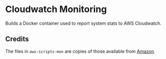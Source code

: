 # Cloudwatch Monitoring

Builds a Docker container used to report system stats to AWS Cloudwatch.

## Credits

The files in `aws-scripts-mon` are copies of those available from [Amazon](http://docs.aws.amazon.com/AmazonCloudWatch/latest/DeveloperGuide/mon-scripts-perl.html).